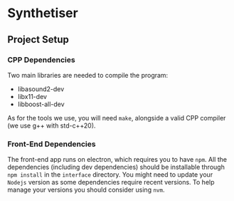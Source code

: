 # Synthetiser

## Project Setup

### CPP Dependencies

Two main libraries are needed to compile the program:
- libasound2-dev 
- libx11-dev
- libboost-all-dev

As for the tools we use, you will need `make`, alongside a valid CPP compiler (we use g++ with std-c++20).

### Front-End Dependencies

The front-end app runs on electron, which requires you to have `npm`.
All the dependencies (including dev dependencies) should be installable through `npm install` in the `interface` directory.
You might need to update your `Nodejs` version as some dependencies require recent versions.
To help manage your versions you should consider using `nvm`.
